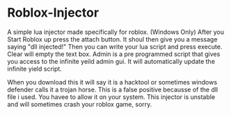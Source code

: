 # Roblox-Injector
A simple lua injector made specifically for roblox. (Windows Only)
After you Start Roblox up press the attach button. It shoul then give you a message saying "dll injected!"
Then you can write your lua script and press execute.
Clear will empty the text box.
Admin is a pre programmed script that gives you access to the infinite yeild admin gui. It will automatically update the infinite yield script.

When you download this it will say it is a hacktool or sometimes windows defender calls it a trojan horse. This is a false positive becausse of the dll file i used. You havee to allow it on your system. This injector is unstable and will sometimes crash your roblox game, sorry.


































